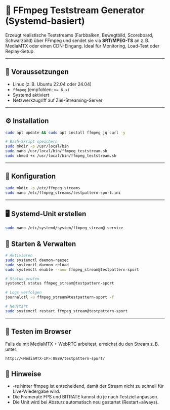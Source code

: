 # 🎥 FFmpeg Teststream Generator (Systemd-basiert)

Erzeugt realistische Teststreams (Farbbalken, Bewegtbild, Scoreboard, Schwarzbild) über FFmpeg und sendet sie via **SRT/MPEG-TS** an z. B. MediaMTX oder einen CDN-Eingang. Ideal für Monitoring, Load-Test oder Replay-Setup.

---

## 🔧 Voraussetzungen

- Linux (z. B. Ubuntu 22.04 oder 24.04)
- `ffmpeg` (empfohlen: `>= 6.x`)
- Systemd aktiviert
- Netzwerkzugriff auf Ziel-Streaming-Server

---

## ⚙️ Installation

```bash
sudo apt update && sudo apt install ffmpeg jq curl -y

# Bash-Skript speichern
sudo mkdir -p /usr/local/bin
sudo nano /usr/local/bin/ffmpeg_teststream.sh
sudo chmod +x /usr/local/bin/ffmpeg_teststream.sh
```

---

## 📁 Konfiguration

```bash
sudo mkdir -p /etc/ffmpeg_streams
sudo nano /etc/ffmpeg_streams/testpattern-sport.ini
```

---

## 🖥️ Systemd-Unit erstellen

```bash
sudo nano /etc/systemd/system/ffmpeg_stream@.service
```

## 🚀 Starten & Verwalten

```bash
# Aktivieren
sudo systemctl daemon-reexec
sudo systemctl daemon-reload
sudo systemctl enable --now ffmpeg_stream@testpattern-sport

# Status prüfen
systemctl status ffmpeg_stream@testpattern-sport

# Logs verfolgen
journalctl -u ffmpeg_stream@testpattern-sport -f

# Neustart
sudo systemctl restart ffmpeg_stream@testpattern-sport
```

---

## 🧪 Testen im Browser
Falls du mit MediaMTX + WebRTC arbeitest, erreichst du den Stream z. B. unter:

```
http://<MediaMTX-IP>:8889/testpattern-sport/
```

## 📝 Hinweise
- -re hinter ffmpeg ist entscheidend, damit der Stream nicht zu schnell für Live-Wiedergabe wird.
- Die Framerate FPS und BITRATE kannst du je nach Testziel anpassen.
- Die Unit wird bei Absturz automatisch neu gestartet (Restart=always).
